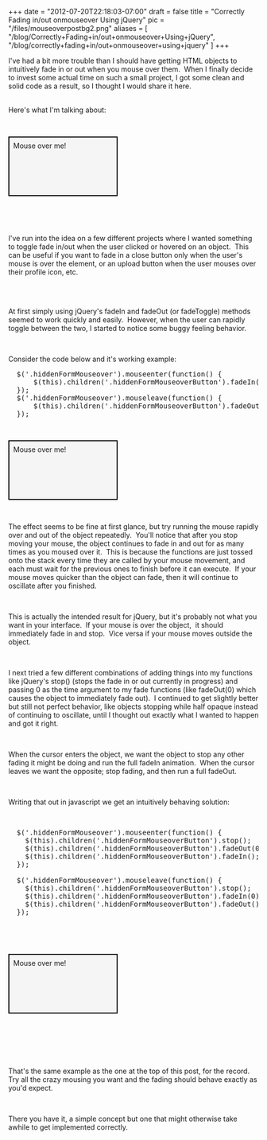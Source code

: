 
+++
date = "2012-07-20T22:18:03-07:00"
draft = false
title = "Correctly Fading in/out onmouseover Using jQuery"
pic = "/files/mouseoverpostbg2.png"
aliases = [
  "/blog/Correctly+Fading+in/out+onmouseover+Using+jQuery",
  "/blog/correctly+fading+in/out+onmouseover+using+jquery"
]
+++

<p>I've had a bit more trouble than I should have getting HTML objects to 
intuitively fade in or out when you mouse over them.  When I finally 
decide to invest some actual time on such a small project, I got some clean 
and solid code as a result, so I thought I would share it here.<span id="pastemarkerend"></span><br>

<br>

Here's what I'm talking about:<br>

<br>

</p>

<script>
$(document).ready(function() {
    $('.mouseme_final').mouseenter(function() {
      $(this).children('.mouseme_final_over').stop();
      $(this).children('.mouseme_final_over').fadeOut(0);
      $(this).children('.mouseme_final_over').fadeIn();
    });
    $('.mouseme_final').mouseleave(function() {
      $(this).children('.mouseme_final_over').stop();
      $(this).children('.mouseme_final_over').fadeIn(0);
      $(this).children('.mouseme_final_over').fadeOut();
    });
});
</script>

<div class="mouseme_final" style="border: 2px #000000 solid; background: #f5f5f5; height: 100px; width: 200px; padding: 8px;">
    Mouse over me!
    <br><br>
    <span class="mouseme_final_over" style="display: none; color: #4DD0FB;">Thanks</span>
</div>

<p><br></p>

<p><br></p>

<p>I've run into the idea on a few different projects where I wanted 
something to toggle fade in/out when the user clicked or hovered on an 
object.  This can be useful if you want to fade in a close button
only when the user's mouse is over the element, or an upload button
when the user mouses over their profile icon, etc.</p>

<p><br><br></p>

<p>At first simply using jQuery's fadeIn and fadeOut (or 
fadeToggle) methods seemed to work quickly and easily.  However, when the 
user can rapidly toggle between the two, I started to notice some buggy 
feeling behavior.
<br></p>

<p><br></p>

<p>Consider the code below and it's working example:
<br></p>

<pre>
  $('.hiddenFormMouseover').mouseenter(function() {
      $(this).children('.hiddenFormMouseoverButton').fadeIn();
  });
  $('.hiddenFormMouseover').mouseleave(function() {
      $(this).children('.hiddenFormMouseoverButton').fadeOut();
  });
</pre>

<p><br /></p>

<script>
$(document).ready(function() {
    $('.mouseme_broken').mouseenter(function() {
      $(this).children('.mouseme_broken_over').fadeIn();
    });
    $('.mouseme_broken').mouseleave(function() {
      $(this).children('.mouseme_broken_over').fadeOut();
    });
});
</script>

<div class="mouseme_broken" style="border: 2px #000000 solid; background: #f5f5f5; height: 100px; width: 200px; padding: 8px;">
    Mouse over me!
    <br /><br />
    <span class="mouseme_broken_over" style="display: none; color: #4DD0FB;">Thanks</span>
</div>

<p><br></p>

<p>The effect seems to be fine at first glance, but try running the 
mouse rapidly over and out of the object repeatedly.  You'll notice that 
after you stop moving your mouse, the object continues to fade in and 
out for as many times as you moused over it.  This is because the 
functions are just tossed onto the stack every time they are called by 
your mouse movement, and each must wait for the previous ones to finish 
before it can execute.  If your mouse moves quicker than the object can 
fade, then it will continue to oscillate after you finished.
<br></p>

<p><br></p>

<p>This is actually the intended result for jQuery, but it's probably not 
what you want in your interface.  If your mouse is over the object,  it 
should immediately fade in and stop.  Vice versa if your mouse moves 
outside the object.
<br></p>

<p><br></p>

<p>I next tried a few different combinations of adding things into my 
functions like jQuery's stop() (stops the fade in or out currently in 
progress) and passing 0 as the time argument to my fade functions (like 
fadeOut(0) which causes the object to immediately fade out).  I 
continued to get slightly better but still not perfect behavior, like 
objects stopping while half opaque instead of continuing to oscillate, 
until I thought out exactly what I wanted to happen and got it right.
<br></p>

<p><br></p>

<p>When the cursor enters the object, we want the object to stop any 
other fading it might be doing and run the full fadeIn animation.  When 
the cursor leaves we want the opposite; stop fading, and then run a full 
fadeOut.
<br></p>

<p><br></p>

<p>Writing that out in javascript we get an intuitively behaving solution:
<br></p>

<p><br></p>

<pre>
  $('.hiddenFormMouseover').mouseenter(function() {
    $(this).children('.hiddenFormMouseoverButton').stop();
    $(this).children('.hiddenFormMouseoverButton').fadeOut(0);
    $(this).children('.hiddenFormMouseoverButton').fadeIn();
  });

  $('.hiddenFormMouseover').mouseleave(function() {
    $(this).children('.hiddenFormMouseoverButton').stop();
    $(this).children('.hiddenFormMouseoverButton').fadeIn(0);
    $(this).children('.hiddenFormMouseoverButton').fadeOut();
  });
</pre>

<p><br></p>

<p><br></p>

<script>
$(document).ready(function() {
    $('.mouseme_final2').mouseenter(function() {
      $(this).children('.mouseme_final2_over').stop();
      $(this).children('.mouseme_final2_over').fadeOut(0);
      $(this).children('.mouseme_final2_over').fadeIn();
    });
    $('.mouseme_final2').mouseleave(function() {
      $(this).children('.mouseme_final2_over').stop();
      $(this).children('.mouseme_final2_over').fadeIn(0);
      $(this).children('.mouseme_final2_over').fadeOut();
    });
});
</script>

<div class="mouseme_final2" style="border: 2px #000000 solid; background: #f5f5f5; height: 100px; width: 200px; padding: 8px;">
    Mouse over me!
    <br><br />
    <span class="mouseme_final2_over" style="display: none; color: #4DD0FB;">Thanks</span>
</div>

<p><br></p>

<p><br></p>

<p><br></p>

<p>That's the same example as the one at the top of this post, for the 
record.  Try all the crazy mousing you want and the fading should behave 
exactly as you'd expect.
<br></p>

<p><br></p>

<p>There you have it, a simple concept but one that might otherwise 
take awhile to get implemented correctly.<br></p>

<p><br></p>

<p><br></p>

<p> 
<span id="pastemarkerend"><span id="pastemarkerend"> </span><br></p>

<p></span></p>